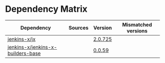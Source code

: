 # Dependency Matrix

Dependency | Sources | Version | Mismatched versions
---------- | ------- | ------- | -------------------
[jenkins-x/jx](https://github.com/jenkins-x/jx) |  | [2.0.725](https://github.com/jenkins-x/jx/releases/tag/v2.0.725) | 
[jenkins-x/jenkins-x-builders-base](https://github.com/jenkins-x/jenkins-x-builders-base.git) |  | [0.0.59](https://github.com/jenkins-x/jenkins-x-builders-base/releases/tag/v0.0.59) | 
